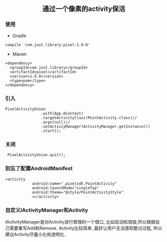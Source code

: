 ## <center/>通过一个像素的activity保活

### 使用
* Gradle

```
compile 'com.just.library:pixel:1.0.0'
```

* Maven

```
<dependency>
  <groupId>com.just.library</groupId>
  <artifactId>pixel</artifactId>
  <version>1.0.0</version>
  <type>pom</type>
</dependency>
```

### 引入
```
PixelActivityUnion
                .with(App.mContext)
                .targetActivityClazz(PointActivity.class)//
                .args(null)//
                .setActiviyManager(ActivityManager.getInstance())
                .start();
``` 
### 关闭
```
 PixelActivityUnion.quit();
```


### 别忘了配置AndroidManifest
```
<activity
            android:name=".pixelsdk.PointActivity"
            android:launchMode="singleTop"
            android:theme="@style/PointActivityStyle"
            ></activity>
```

### 自定义IActivityManager和Activity
IActivityManager是对Activity进行管理的一个借口, 比如启动和销毁,所以根据自己需要重写Add和Remove.
Activity比较简单, 最好让用户无法感知整过过程, 所以建议Activity尽量小化和透明化.
